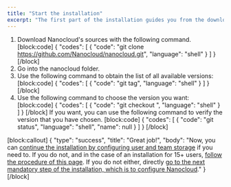 ```yaml
---
title: "Start the installation"
excerpt: "The first part of the installation guides you from the downloading of Nanocloud's sources, to the choice of the version. It is mandatory."
---
```

1. Download Nanocloud's sources with the following command.
[block:code]
{
  "codes": [
    {
      "code": "git clone https://github.com/Nanocloud/nanocloud.git",
      "language": "shell"
    }
  ]
}
[/block]
2. Go into the nanocloud folder.
3. Use the following command to obtain the list of all available versions:
[block:code]
{
  "codes": [
    {
      "code": "git tag",
      "language": "shell"
    }
  ]
}
[/block]
4. Use the following command to choose the version you want:
[block:code]
{
  "codes": [
    {
      "code": "git checkout <Nanocloud version>",
      "language": "shell"
    }
  ]
}
[/block]
If you want, you can use the following command to verify the version that you have chosen.
[block:code]
{
  "codes": [
    {
      "code": "git status",
      "language": "shell",
      "name": null
    }
  ]
}
[/block]

[block:callout]
{
  "type": "success",
  "title": "Great job!",
  "body": "Now, you can [continue the installation by configuring user and team storage](doc:optional-storage-configurations) if you need to. If you do not, and in the case of an installation for 15+ users, [follow the procedure of this page](doc:configuration-for-15-users). If you do not either, directly [go to the next mandatory step of the installation, which is to configure Nanocloud](doc:configure-nanocloud)."
}
[/block]